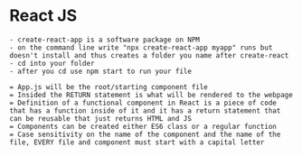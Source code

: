 # React JS
    - create-react-app is a software package on NPM
    - on the command line write "npx create-react-app myapp" runs but doesn't install and thus creates a folder you name after create-react
    - cd into your folder
    - after you cd use npm start to run your file

    = App.js will be the root/starting component file
    = Insided the RETURN statement is what will be rendered to the webpage
    = Definition of a functional component in React is a piece of code that has a function inside of it and it has a return statement that can be reusable that just returns HTML and JS
    = Components can be created either ES6 class or a regular function
    = Case sensitivity on the name of the component and the name of the file, EVERY file and component must start with a capital letter
